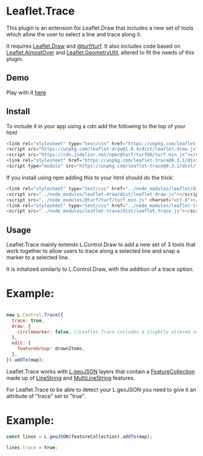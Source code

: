 # Leaflet.Trace

This plugin is an extension for Leaflet.Draw that includes a new set of tools which allow the user to select a line and trace along it.

It requires [Leaflet.Draw](https://github.com/Leaflet/Leaflet.draw) and [@turf/turf](https://github.com/Turfjs/turf). It also includes code based on [Leaflet.AlmostOver](https://github.com/makinacorpus/Leaflet.AlmostOver) and [Leaflet.GeometryUtil](https://github.com/makinacorpus/Leaflet.GeometryUtil/), altered to fit the needs of this plugin.

## Demo
Play with it [here](https://agilvarry.github.io/Leaflet.trace/)

## Install
To include it in your app using a cdn add the following to the top of your html
```js
<link rel="stylesheet" type="text/css" href="https://unpkg.com/leaflet-draw@1.0.4/dist/leaflet.draw-src.css" />
<script src="https://unpkg.com/leaflet-draw@1.0.4/dist/leaflet.draw.js"></script> 
<script src="https://cdn.jsdelivr.net/npm/@turf/turf@6/turf.min.js"></script>
<link rel="stylesheet" href="https://unpkg.com/leaflet-trace@0.3.1/dist/leaflet.trace.css" />
<script type="module" src="https://unpkg.com/leaflet-trace@0.3.1/dist/leaflet.trace.js"></script>
```
If you install using npm adding this to your html should do the trick:

```js
<link rel="stylesheet" type="text/css" href="../node_modules/leaflet/dist/leaflet.css"/>
<script src="../node_modules/leaflet-draw/dist/leaflet.draw.js"></script>
<script src="../node_modules/@turf/turf/turf.min.js" charset="utf-8"></script>
<link rel="stylesheet" type="text/css" href="../node_modules/leaflet-trace/dist/leaflet.trace.css"/>
<script src="../node_modules/leaflet-trace/dist/leaflet.trace.js"></script>
```

## Usage
Leaflet.Trace mainly extends L.Control.Draw to add a new set of 3 tools that work together to allow users to trace along a selected line and snap a marker to a selected line. 

It is initalized similarly to L.Control.Draw, with the addition of a trace option.

# Example:
```javascript

new L.Control.Trace({
  trace: true,
  draw: {
    circlemarker: false, //Leaflet.Trace includes a slightly altered version of the L.Draw.CircleMarker
  },
  edit: {
    featureGroup: drawnItems,
  },
}).addTo(map);

```

Leaflet.Trace works with [L.geoJSON](https://leafletjs.com/reference.html#geojson) layers that contain a [FeatureCollection](https://www.rfc-editor.org/rfc/rfc7946#section-3.3) made up of [LineString](https://www.rfc-editor.org/rfc/rfc7946#section-3.1.4) and [MultiLineString](https://www.rfc-editor.org/rfc/rfc7946#section-3.1.4) features.

For Leaflet.Trace to be able to detect your L.geoJSON you need to give it an attribute of "trace" set to "true".

# Example:
```js
const lines = L.geoJSON(featureCollection).addTo(map);

lines.trace = true;
```

